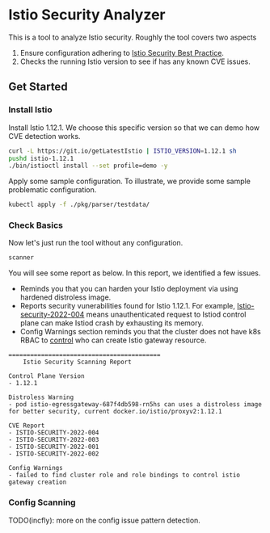 # Istio Security Analyzer

This is a tool to analyze Istio security. Roughly the tool covers two aspects

1. Ensure configuration adhering to [Istio Security Best Practice](https://istio.io/latest/docs/ops/best-practices/security).
1. Checks the running Istio version to see if has any known CVE issues.

## Get Started

### Install Istio

Install Istio 1.12.1. We choose this specific version so that we can demo how CVE detection works.

```sh
curl -L https://git.io/getLatestIstio | ISTIO_VERSION=1.12.1 sh
pushd istio-1.12.1
./bin/istioctl install --set profile=demo -y
```

Apply some sample configuration. To illustrate, we provide some sample problematic configuration.

```sh
kubectl apply -f ./pkg/parser/testdata/
```

### Check Basics

Now let's just run the tool without any configuration.

```sh
scanner
```

You will see some report as below. In this report, we identified a few issues.

- Reminds you that you can harden your Istio deployment via using hardened distroless image.
- Reports security vunerabilities found for Istio 1.12.1. For example, [Istio-security-2022-004](https://istio.io/latest/news/security/istio-security-2022-004/) means unauthenticated request to Istiod control plane can make
Istiod crash by exhausting its memory.
- Config Warnings section reminds you that the cluster does not have k8s RBAC to
[control](https://istio.io/latest/docs/ops/best-practices/security/#restrict-gateway-creation-privileges)
who can create Istio gateway resource.

```text
==========================================
    Istio Security Scanning Report

Control Plane Version
- 1.12.1

Distroless Warning
- pod istio-egressgateway-687f4db598-rn5hs can uses a distroless image for better security, current docker.io/istio/proxyv2:1.12.1

CVE Report
- ISTIO-SECURITY-2022-004
- ISTIO-SECURITY-2022-003
- ISTIO-SECURITY-2022-001
- ISTIO-SECURITY-2022-002

Config Warnings
- failed to find cluster role and role bindings to control istio gateway creation
```

### Config Scanning

TODO(incfly): more on the config issue pattern detection.
